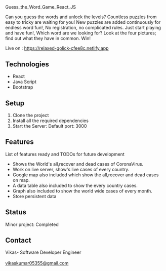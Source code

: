 ##
Guess_the_Word_Game_React_JS

Can you guess the words and unlock the levels? Countless puzzles from easy to tricky are waiting for you! New puzzles are added continuously for endless word fun!, No registration, no complicated rules. Just start playing and have fun!, Which word are we looking for? Look at the four pictures; find out what they have in common. Win!

Live on : https://relaxed-golick-cfee8c.netlify.app

## Technologies
* React
* Java Script
* Bootstrap

## Setup
1. Clone the project
2. Install all the required dependencies
3. Start the Server: Default port: 3000

## Features
List of features ready and TODOs for future development
*  Shows the World's all,recover and dead cases of CoronaVirus.
*  Work on live server, show's live cases of every country. 
*  Google map also included which show the all,recover and dead cases on map.
*  A data table also included to show the every country cases.
*  Graph also included to show the world wide cases of every month.
*  Store persistent data

## Status
Minor project: Completed

## Contact
Vikas- Software Developer Engineer
<br/>
<br/>
vikaskumar05355@gmail.com
